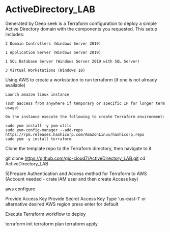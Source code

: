 # ActiveDirectory_LAB

Generated by Deep seek is a Terraform configuration to deploy a simple Active Directory domain with the components you requested. This setup includes:

    2 Domain Controllers (Windows Server 2019)

    1 Application Server (Windows Server 2019)

    1 SQL Database Server (Windows Server 2019 with SQL Server)

    3 Virtual Workstations (Windows 10)


Using AWS to create a workstation to run terraform (if one is not already available)

    Launch amazon linux instance

    (ssh aaccess from anywhere if temporary or specific IP for longer term usage)

    On the instance execute the following to create Terraform environment:

    sudo yum install -y yum-utils
    sudo yum-config-manager --add-repo https://rpm.releases.hashicorp.com/AmazonLinux/hashicorp.repo
    sudo yum -y install terraform







Clone the template repo to the Terraform directory, then navigate to it

git clone https://github.com/gio-cloud7/ActiveDirectory_LAB.git
cd ActiveDirectory_LAB


5)Prepare Authentication and Access method for Terraform to AWS (Account needed - crate IAM user and then create Access key)

aws configure

Provide Access Key
Provide Secret Access Key
Type 'us-east-1' or alternative desired AWS region
press enter for default

Execute Terraform workflow to deploy

terraform init
terraform plan
terraform apply
